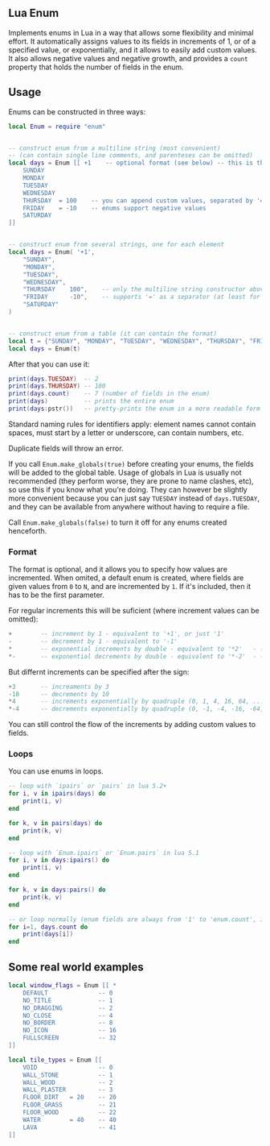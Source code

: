 ## Lua Enum
Implements enums in Lua in a way that allows some flexibility and minimal effort. It automatically assigns values to its fields in increments of 1, or of a specified value, or exponentially, and it allows to easily add custom values. It also allows negative values and negative growth, and provides a `count` property that holds the number of fields in the enum.

## Usage

Enums can be constructed in three ways:

```lua
local Enum = require "enum" 


-- construct enum from a multiline string (most convenient)
-- (can contain single line comments, and parenteses can be omitted)
local days = Enum [[ +1    -- optional format (see below) -- this is the default format
    SUNDAY             
    MONDAY             
    TUESDAY            
    WEDNESDAY
    THURSDAY  = 100    -- you can append custom values, separated by '=' or just white-space
    FRIDAY    = -10    -- enums support negative values
    SATURDAY
]]


-- construct enum from several strings, one for each element
local days = Enum( '+1',    
    "SUNDAY", 
    "MONDAY",
    "TUESDAY",
    "WEDNESDAY",
    "THURSDAY    100",    -- only the multiline string constructor above
    "FRIDAY      -10",    -- supports '=' as a separator (at least for now)
    "SATURDAY"
)


-- construct enum from a table (it can contain the format)
local t = {"SUNDAY", "MONDAY", "TUESDAY", "WEDNESDAY", "THURSDAY", "FRIDAY", "SATURDAY"}
local days = Enum(t)
```

After that you can use it:
```lua
print(days.TUESDAY)  -- 2
print(days.THURSDAY) -- 100
print(days.count)    -- 7 (number of fields in the enum)
print(days)          -- prints the entire enum
print(days:pstr())   -- pretty-prints the enum in a more readable form
```

Standard naming rules for identifiers apply: element names cannot contain spaces, must start by a letter or underscore, can contain numbers, etc.

Duplicate fields will throw an error.

If you call `Enum.make_globals(true)` before creating your enums, the fields will be added to the global table. Usage of globals in Lua is usually not recommended (they perform worse, they are prone to name clashes, etc), so use this if you know what you're doing. They can however be slightly more convenient because you can just say `TUESDAY` instead of `days.TUESDAY`, and they can be available from anywhere without having to require a file.

Call `Enum.make_globals(false)` to turn it off for any enums created henceforth.

### Format

The format is optional, and it allows you to specify how values are incremented. When omited, a default enum is created, where fields are given values from `0` to `N`, and are incremented by `1`. If it's included, then it has to be the first parameter.

For regular increments this will be suficient (where increment values can be omitted):
```lua
+        -- increment by 1 - equivalent to '+1', or just '1'
-        -- decrement by 1 - equivalent to '-1'
*        -- exponential increments by double - equivalent to '*2'   - (0, 1, 2, 4, 8, 16, ...)
*-       -- exponential decrements by double - equivalent to '*-2'  - (0, -1, -2, -4, -8, -16, ...)
```

But differnt increments can be specified after the sign:

```lua
+3       -- increaments by 3 
-10      -- decrements by 10
*4       -- increments exponentially by quadruple (0, 1, 4, 16, 64, ...)
*-4      -- decrements exponentially by quadruple (0, -1, -4, -16, -64, ...)
```

You can still control the flow of the increments by adding custom values to fields.

### Loops

You can use enums in loops. 
```lua
-- loop with `ipairs` or `pairs` in lua 5.2+
for i, v in ipairs(days) do
    print(i, v)
end

for k, v in pairs(days) do
    print(k, v)
end

-- loop with `Enum.ipairs` or `Enum.pairs` in lua 5.1
for i, v in days:ipairs() do 
    print(i, v)
end

for k, v in days:pairs() do 
    print(k, v)
end

-- or loop normally (enum fields are always from '1' to 'enum.count', independently of their values)
for i=1, days.count do
    print(days[i])
end
```

## Some real world examples

```lua
local window_flags = Enum [[ *
    DEFAULT              -- 0 
    NO_TITLE             -- 1
    NO_DRAGGING          -- 2
    NO_CLOSE             -- 4
    NO_BORDER            -- 8
    NO_ICON              -- 16
    FULLSCREEN           -- 32
]]
```

```lua
local tile_types = Enum [[
    VOID                 -- 0
    WALL_STONE           -- 1
    WALL_WOOD            -- 2
    WALL_PLASTER         -- 3
    FLOOR_DIRT   = 20    -- 20
    FLOOR_GRASS          -- 21
    FLOOR_WOOD           -- 22
    WATER        = 40    -- 40
    LAVA                 -- 41
]]
```
